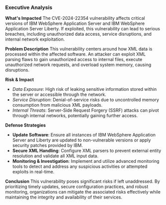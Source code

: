 ### Executive Analysis

**What's Impacted**
The CVE-2024-22354 vulnerability affects critical versions of IBM WebSphere Application Server and IBM WebSphere Application Server Liberty. If exploited, this vulnerability can lead to serious breaches, including unauthorized data access, service disruptions, and internal network exploitation.

**Problem Description**
This vulnerability centers around how XML data is processed within the affected software. An attacker can exploit XML parsing flaws to gain unauthorized access to internal files, execute unauthorized network requests, and overload system memory, causing disruptions.

**Risk & Impact**
- *Data Exposure*: High risk of leaking sensitive information stored within the server or accessible through the network.
- *Service Disruption*: Denial-of-service risks due to uncontrolled memory consumption from malicious XML payloads.
- *Internal Threats*: Server-Side Request Forgery (SSRF) attacks can pivot through internal networks, potentially gaining further access.

**Defense Strategies**
- **Update Software**: Ensure all instances of IBM WebSphere Application Server and Liberty are updated to non-vulnerable versions or apply security patches provided by IBM.
- **Secure XML Handling**: Configure XML parsers to prevent external entity resolution and validate all XML input data.
- **Monitoring & Investigation**: Implement and utilize advanced monitoring tools to detect and address any suspicious activities or attempted exploits in real-time.

**Conclusion**
This vulnerability poses significant risks if left unaddressed. By prioritizing timely updates, secure configuration practices, and robust monitoring, organizations can mitigate the associated risks effectively while maintaining the integrity and availability of their services.